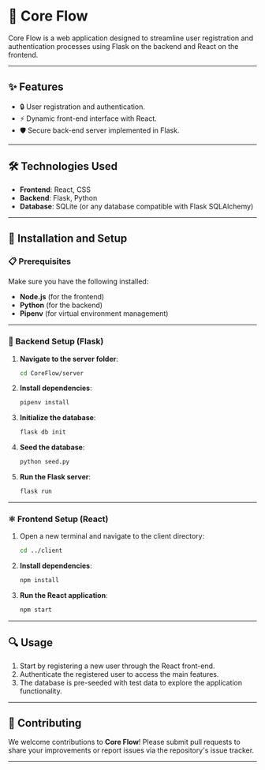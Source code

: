 # 🌊 Core Flow

Core Flow is a web application designed to streamline user registration and authentication processes using Flask on the backend and React on the frontend.

---

## ✨ Features

- 🔒 User registration and authentication.
- ⚡ Dynamic front-end interface with React.
- 🛡️ Secure back-end server implemented in Flask.

---

## 🛠️ Technologies Used

- **Frontend**: React, CSS
- **Backend**: Flask, Python
- **Database**: SQLite (or any database compatible with Flask SQLAlchemy)

---

## 🚀 Installation and Setup

### 📋 Prerequisites
Make sure you have the following installed:
- **Node.js** (for the frontend)
- **Python** (for the backend)
- **Pipenv** (for virtual environment management)

---

### 🐍 Backend Setup (Flask)

1. **Navigate to the server folder**:
    ```bash
    cd CoreFlow/server
    ```

2. **Install dependencies**:
    ```bash
    pipenv install
    ```

3. **Initialize the database**:
    ```bash
    flask db init
    ```

4. **Seed the database**:
    ```bash
    python seed.py
    ```

5. **Run the Flask server**:
    ```bash
    flask run
    ```

---

### ⚛️ Frontend Setup (React)

1. Open a new terminal and navigate to the client directory:
    ```bash
    cd ../client
    ```

2. **Install dependencies**:
    ```bash
    npm install
    ```

3. **Run the React application**:
    ```bash
    npm start
    ```

---

## 🔍 Usage

1. Start by registering a new user through the React front-end.
2. Authenticate the registered user to access the main features.
3. The database is pre-seeded with test data to explore the application functionality.

---

## 🤝 Contributing

We welcome contributions to **Core Flow**! Please submit pull requests to share your improvements or report issues via the repository's issue tracker.

---
